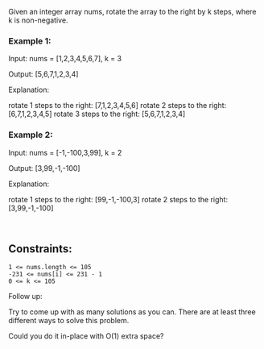 Given an integer array nums, rotate the array to the right by k steps, where k is non-negative.

### Example 1:

Input: nums = [1,2,3,4,5,6,7], k = 3

Output: [5,6,7,1,2,3,4]

Explanation:

rotate 1 steps to the right: [7,1,2,3,4,5,6]
rotate 2 steps to the right: [6,7,1,2,3,4,5]
rotate 3 steps to the right: [5,6,7,1,2,3,4]

### Example 2:

Input: nums = [-1,-100,3,99], k = 2

Output: [3,99,-1,-100]

Explanation:

rotate 1 steps to the right: [99,-1,-100,3]
rotate 2 steps to the right: [3,99,-1,-100]

<br>

## Constraints:

    1 <= nums.length <= 105
    -231 <= nums[i] <= 231 - 1
    0 <= k <= 105

Follow up:

Try to come up with as many solutions as you can. There are at least three different ways to solve this problem.

Could you do it in-place with O(1) extra space?
